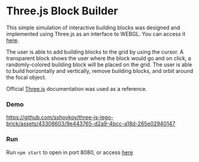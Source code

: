 # Three.js Block Builder

This simple simulation of interactive building blocks was designed and implemented using Three.js as an interface to WEBGL. You can access it [here](https://blocksbuilder.netlify.app).

The user is able to add building blocks to the grid by using the cursor. A transparent block shows the user where the block would go and on click, a randomly-colored building block will be placed on the grid. The user is able to build horizontally and vertically, remove building blocks, and orbit around the focal object.

Official [Three.js](https://threejs.org) documentation was used as a reference. 

### Demo
https://github.com/sshovkov/three-js-lego-brick/assets/43308603/9e443765-d2a9-4bcc-a18d-265e02940147

### Run
Run `npm start` to open in port 8080, or access [here](https://blocksbuilder.netlify.app)

